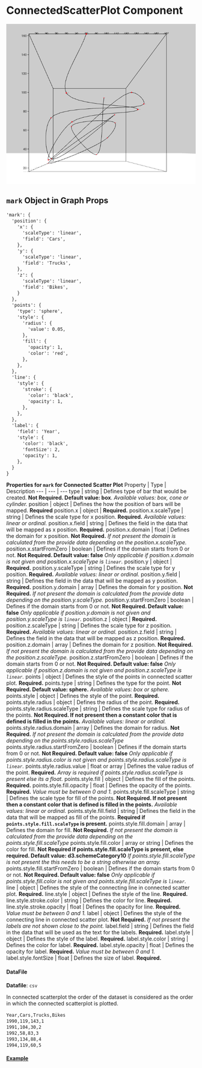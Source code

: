 # ConnectedScatterPlot Component

![ConnectedScatterPlot](../imgs/ConnectedScatterPlot.png)

## `mark` Object in Graph Props
```
'mark': {
  'position': {
    'x': {
      'scaleType': 'linear',
      'field': 'Cars',
    },
    'y': {
      'scaleType': 'linear',
      'field': 'Trucks',
    },
    'z': {
      'scaleType': 'linear',
      'field': 'Bikes',
    }
  },
  'points': {
    'type': 'sphere',
    'style': {
      'radius': {
        'value': 0.05,
      },
      'fill': {
        'opacity': 1,
        'color': 'red',
      },
    },
  },
  'line': {
    'style': {
      'stroke': {
        'color': 'black',
        'opacity': 1,
      },
    },
  },
  'label': {
    'field': 'Year',
    'style': {
      'color': 'black',
      'fontSize': 2,
      'opacity': 1,
    },
  }
}
```

__Properties for `mark` for Connected Scatter Plot__
Property | Type | Description
--- | --- | ---
type | string | Defines type of bar that would be created. __Not Required. Default value: box__. _Available values: box, cone or cylinder._
position | object | Defines the how the position of bars will be mapped. __Required__
position.x | object | __Required.__
position.x.scaleType | string | Defines the scale type for x position. __Required.__ _Available values: linear or ordinal._
position.x.field | string | Defines the field in the data that will be mapped as x position. __Required.__
position.x.domain | float | Defines the domain for x position. __Not Required.__ _If not present the domain is calculated from the provide data depending on the position.x.scaleType._
position.x.startFromZero | boolean | Defines if the domain starts from 0 or not. __Not Required. Default value: false__ _Only applicable if position.x.domain is not given and position.x.scaleType is `linear`._
position.y | object | __Required.__
position.y.scaleType | string | Defines the scale type for y position. __Required.__ _Available values: linear or ordinal._
position.y.field | string | Defines the field in the data that will be mapped as y position. __Required.__
position.y.domain | array | Defines the domain for y position. __Not Required.__ _If not present the domain is calculated from the provide data depending on the position.y.scaleType._
position.y.startFromZero | boolean | Defines if the domain starts from 0 or not. __Not Required. Default value: false__ _Only applicable if position.y.domain is not given and position.y.scaleType is `linear`._
position.z | object | __Required.__
position.z.scaleType | string | Defines the scale type for z position. __Required.__ _Available values: linear or ordinal._
position.z.field | string | Defines the field in the data that will be mapped as z position. __Required.__
position.z.domain | array | Defines the domain for z position. __Not Required.__ _If not present the domain is calculated from the provide data depending on the position.z.scaleType._
position.z.startFromZero | boolean | Defines if the domain starts from 0 or not. __Not Required. Default value: false__ _Only applicable if position.z.domain is not given and position.z.scaleType is `linear`._
points | object | Defines the style of the points in connected scatter plot. __Required.__
points.type | string | Defines the type for the point. __Not Required. Default value: sphere.__ _Available values: box or sphere._
points.style | object | Defines the style of the point. __Required.__ 
points.style.radius | object | Defines the radius of the point. __Required.__ 
points.style.radius.scaleType | string | Defines the scale type for radius of the points. __Not Required. If not present then a constant color that is defined is filled in the points.__ _Available values: linear or ordinal._
points.style.radius.domain | array | Defines the domain for radius. __Not Required.__ _If not present the domain is calculated from the provide data depending on the points.style.radius.scaleType_
points.style.radius.startFromZero | boolean | Defines if the domain starts from 0 or not. __Not Required. Default value: false__ _Only applicable if points.style.radius.color is not given and points.style.radius.scaleType is `linear`._
points.style.radius.value | float or array | Defines the value radius of the point. __Required.__ _Array is required if points.style.radius.scaleType is present else its a float._
points.style.fill | object | Defines the fill of the points. __Required.__
points.style.fill.opacity | float | Defines the opacity of the points. __Required.__ _Value must be between 0 and 1._
points.style.fill.scaleType | string | Defines the scale type for fill of the points. __Not Required. If not present then a constant color that is defined is filled in the points.__ _Available values: linear or ordinal._
points.style.fill.field | string | Defines the field in the data that will be mapped as fill of the points. __Required if `points.style.fill.scaleType` is present.__
points.style.fill.domain | array | Defines the domain for fill. __Not Required.__ _If not present the domain is calculated from the provide data depending on the points.style.fill.scaleType_
points.style.fill.color | array or string | Defines the color for fill. __Not Required if points.style.fill.scaleType is present, else required. Default value: d3.schemeCategory10__ _If points.style.fill.scaleType is not present the this needs to be a string otherwise an array._
points.style.fill.startFromZero | boolean | Defines if the domain starts from 0 or not. __Not Required. Default value: false__ _Only applicable if points.style.fill.color is not given and points.style.fill.scaleType is `linear`._
line | object | Defines the style of the connecting line in connected scatter plot. __Required.__
line.style | object | Defines the style of the line. __Required.__ 
line.style.stroke.color | string | Defines the color for line. __Required.__
line.style.stroke.opacity | float | Defines the opacity for line. __Required.__ _Value must be between 0 and 1._
label | object | Defines the style of the connecting line in connected scatter plot. __Not Required.__ _If not present the labels are not shown close to the point._
label.field | string | Defines the field in the data that will be used as the text for the labels. __Required.__
label.style | object | Defines the style of the label. __Required.__
label.style.color | string | Defines the color for label. __Required.__
label.style.opacity | float | Defines the opacity for label. __Required.__ _Value must be between 0 and 1._
label.style.fontSize | float | Defines the size of label. __Required.__

#### DataFile

**Datafile**: `csv`

In connected scatterplot the order of the dataset is considered as the order in which the connected scatterplot is plotted.

```
Year,Cars,Trucks,Bikes
1990,119,143,1
1991,104,30,2
1992,58,83,3
1993,134,88,4
1994,119,60,5
```

#### [Example](../examples/ConnectedScatterPlot.js)
